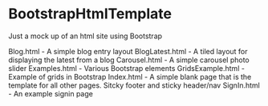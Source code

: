 # BootstrapHtmlTemplate
Just a mock up of an html site using Bootstrap


Blog.html - A simple blog entry layout
BlogLatest.html - A tiled layout for displaying the latest from a blog
Carousel.html - A simple carousel photo slider
Examples.html - Various Bootstrap elements
GridsExample.html - Example of grids in Bootstrap
Index.html - A simple blank page that is the template for all other pages. Sitcky footer and sticky header/nav
SignIn.html - An example signin page
